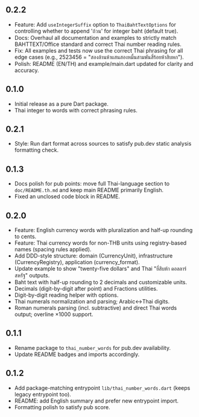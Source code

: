 ## 0.2.2

- Feature: Add `useIntegerSuffix` option to `ThaiBahtTextOptions` for controlling whether to append 'ถ้วน' for integer baht (default true).
- Docs: Overhaul all documentation and examples to strictly match BAHTTEXT/Office standard and correct Thai number reading rules.
- Fix: All examples and tests now use the correct Thai phrasing for all edge cases (e.g., 2523456 = "สองล้านห้าแสนสองหมื่นสามพันสี่ร้อยห้าสิบหก").
- Polish: README (EN/TH) and example/main.dart updated for clarity and accuracy.

## 0.1.0

- Initial release as a pure Dart package.
- Thai integer to words with correct phrasing rules.

## 0.2.1

- Style: Run dart format across sources to satisfy pub.dev static analysis formatting check.

## 0.1.3

- Docs polish for pub points: move full Thai-language section to `doc/README.th.md` and keep main README primarily English.
- Fixed an unclosed code block in README.

## 0.2.0

- Feature: English currency words with pluralization and half-up rounding to cents.
- Feature: Thai currency words for non-THB units using registry-based names (spacing rules applied).
- Add DDD-style structure: domain (CurrencyUnit), infrastructure (CurrencyRegistry), application (currency_format).
- Update example to show "twenty-five dollars" and Thai "ยี่สิบห้า ดอลลาร์สหรัฐ" outputs.
- Baht text with half-up rounding to 2 decimals and customizable units.
- Decimals (digit-by-digit after point) and Fractions utilities.
- Digit-by-digit reading helper with options.
- Thai numerals normalization and parsing; Arabic↔Thai digits.
- Roman numerals parsing (incl. subtractive) and direct Thai words output; overline ×1000 support.

## 0.1.1

- Rename package to `thai_number_words` for pub.dev availability.
- Update README badges and imports accordingly.

## 0.1.2

- Add package-matching entrypoint `lib/thai_number_words.dart` (keeps legacy entrypoint too).
- README: add English summary and prefer new entrypoint import.
- Formatting polish to satisfy pub score.
